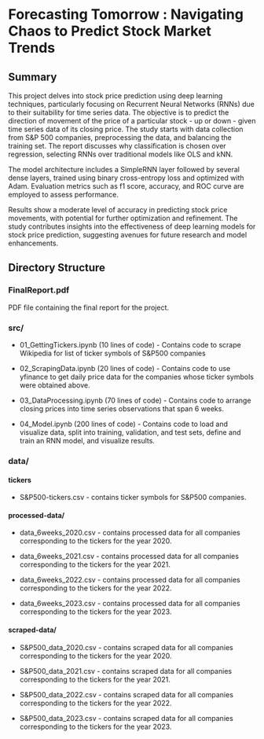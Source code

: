 # Forecasting Tomorrow : Navigating Chaos to Predict Stock Market Trends

## Summary

This project delves into stock price prediction using deep learning techniques, particularly focusing on Recurrent Neural Networks (RNNs) due to their suitability for time series data. The objective is to predict the direction of movement of the price of a particular stock - up or down - given time series data of its closing price. The study starts with data collection from S&P 500 companies, preprocessing the data, and balancing the training set. The report discusses why classification is chosen over regression, selecting RNNs over traditional models like OLS and kNN.

The model architecture includes a SimpleRNN layer followed by several dense layers, trained using binary cross-entropy loss and optimized with Adam. Evaluation metrics such as f1 score, accuracy, and ROC curve are employed to assess performance.

Results show a moderate level of accuracy in predicting stock price movements, with potential for further optimization and refinement. The study contributes insights into the effectiveness of deep learning models for stock price prediction, suggesting avenues for future research and model enhancements.

## Directory Structure

### FinalReport.pdf

PDF file containing the final report for the project.

### src/

- 01_GettingTickers.ipynb (10 lines of code) - Contains code to scrape Wikipedia for list of ticker symbols of S&P500 companies

- 02_ScrapingData.ipynb (20 lines of code) - Contains code to use yfinance to get daily price data for the companies whose ticker symbols were obtained above.

- 03_DataProcessing.ipynb (70 lines of code) - Contains code to arrange closing prices into time series observations that span 6 weeks.

- 04_Model.ipynb (200 lines of code) - Contains code to load and visualize data, split into training, validation, and test sets, define and train an RNN model, and visualize results.


### data/

#### tickers

- S&P500-tickers.csv - contains ticker symbols for S&P500 companies.

#### processed-data/

- data_6weeks_2020.csv - contains processed data for all companies corresponding to the tickers for the year 2020.

- data_6weeks_2021.csv - contains processed data for all companies corresponding to the tickers for the year 2021.

- data_6weeks_2022.csv - contains processed data for all companies corresponding to the tickers for the year 2022.

- data_6weeks_2023.csv - contains processed data for all companies corresponding to the tickers for the year 2023.

#### scraped-data/

- S&P500_data_2020.csv - contains scraped data for all companies corresponding to the tickers for the year 2020.

- S&P500_data_2021.csv - contains scraped data for all companies corresponding to the tickers for the year 2021.

- S&P500_data_2022.csv - contains scraped data for all companies corresponding to the tickers for the year 2022.

- S&P500_data_2023.csv - contains scraped data for all companies corresponding to the tickers for the year 2023.
